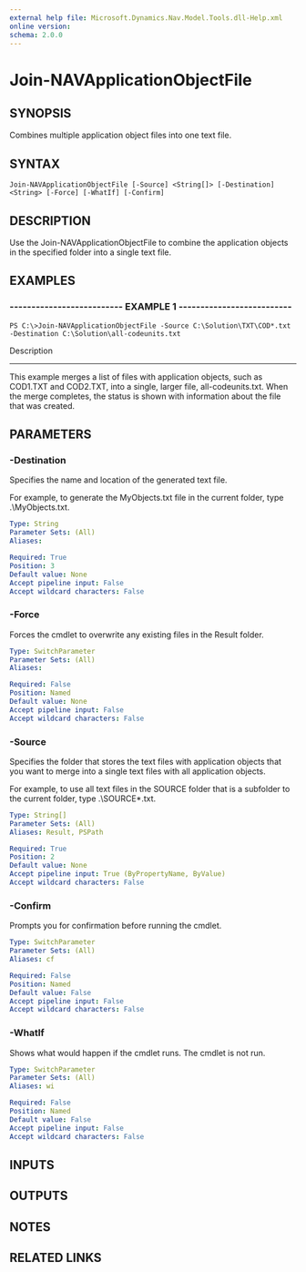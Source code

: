 ```yaml
---
external help file: Microsoft.Dynamics.Nav.Model.Tools.dll-Help.xml
online version: 
schema: 2.0.0
---
```


# Join-NAVApplicationObjectFile

## SYNOPSIS
Combines multiple application object files into one text file.

## SYNTAX

```
Join-NAVApplicationObjectFile [-Source] <String[]> [-Destination] <String> [-Force] [-WhatIf] [-Confirm]
```

## DESCRIPTION
Use the Join-NAVApplicationObjectFile to combine the application objects in the specified folder into a single text file.

## EXAMPLES

### -------------------------- EXAMPLE 1 --------------------------
```
PS C:\>Join-NAVApplicationObjectFile -Source C:\Solution\TXT\COD*.txt -Destination C:\Solution\all-codeunits.txt
```

Description

-----------

This example merges a list of files with application objects, such as COD1.TXT and COD2.TXT, into a single, larger file, all-codeunits.txt.
When the merge completes, the status is shown with information about the file that was created.

## PARAMETERS

### -Destination
Specifies the name and location of the generated text file.

For example, to generate the MyObjects.txt file in the current folder, type .\MyObjects.txt.

```yaml
Type: String
Parameter Sets: (All)
Aliases: 

Required: True
Position: 3
Default value: None
Accept pipeline input: False
Accept wildcard characters: False
```

### -Force
Forces the cmdlet to overwrite any existing files in the Result folder.

```yaml
Type: SwitchParameter
Parameter Sets: (All)
Aliases: 

Required: False
Position: Named
Default value: None
Accept pipeline input: False
Accept wildcard characters: False
```

### -Source
Specifies the folder that stores the text files with application objects that you want to merge into a single text files with all application objects.

For example, to use all text files in the SOURCE folder that is a subfolder to the current folder, type .\SOURCE\*.txt.

```yaml
Type: String[]
Parameter Sets: (All)
Aliases: Result, PSPath

Required: True
Position: 2
Default value: None
Accept pipeline input: True (ByPropertyName, ByValue)
Accept wildcard characters: False
```

### -Confirm
Prompts you for confirmation before running the cmdlet.

```yaml
Type: SwitchParameter
Parameter Sets: (All)
Aliases: cf

Required: False
Position: Named
Default value: False
Accept pipeline input: False
Accept wildcard characters: False
```

### -WhatIf
Shows what would happen if the cmdlet runs.
The cmdlet is not run.

```yaml
Type: SwitchParameter
Parameter Sets: (All)
Aliases: wi

Required: False
Position: Named
Default value: False
Accept pipeline input: False
Accept wildcard characters: False
```

## INPUTS

## OUTPUTS

## NOTES

## RELATED LINKS

